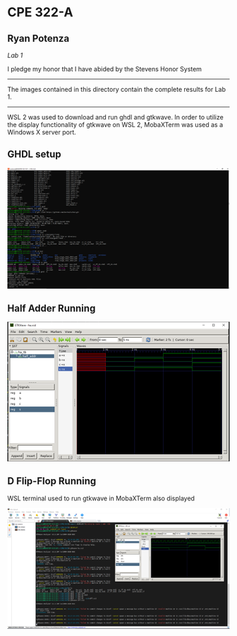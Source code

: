 # CPE 322-A
## Ryan Potenza
*Lab 1*

I pledge my honor that I have abided by the Stevens Honor System

---
The images contained in this directory contain the complete results for Lab 1.

---
WSL 2 was used to download and run ghdl and gtkwave. In order to utilize the display functionality of gtkwave on WSL 2, MobaXTerm was used as a Windows X server port.

GHDL setup 
---
![ghdl setup](https://github.com/RyanPotenza/PotenzaCPE-322A/blob/main/Lab1/ghdl.PNG)

Half Adder Running
---
![half adder gtkwave](https://github.com/RyanPotenza/PotenzaCPE-322A/blob/main/Lab1/halfadder.PNG)

D Flip-Flop Running
---
WSL terminal used to run gtkwave in MobaXTerm also displayed

![D Flip-Flop](https://github.com/RyanPotenza/PotenzaCPE-322A/blob/main/Lab1/DFlipFlop.PNG)